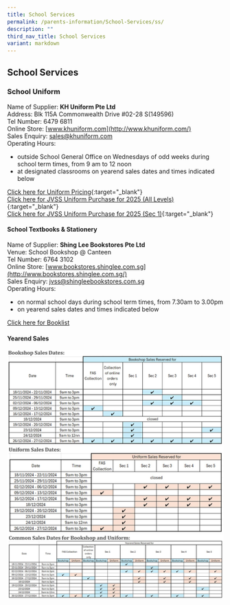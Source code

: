 ```yaml
---
title: School Services
permalink: /parents-information/School-Services/ss/
description: ""
third_nav_title: School Services
variant: markdown
---
```

## School Services

### School Uniform
Name of Supplier: <b>KH Uniform Pte Ltd</b><br>
Address: Blk 115A Commonwealth Drive #02-28 S(149596)<br>
Tel Number: 6479 6811<br>
Online Store: [www.khuniform.com](http://www.khuniform.com/)<br>
Sales Enquiry: [sales@khuniform.com](mailto:sales@khuniform.com)<br>
Operating Hours: 
* outside School General Office on Wednesdays of odd weeks during school term times, from 9 am to 12 noon
* at designated classrooms on yearend sales dates and times indicated below

[Click here for Uniform Pricing](/files/Uniform_Pricing___KH_Uniform_Pte_Ltd.pdf){:target="_blank"} <br>
[Click here for JVSS Uniform Purchase for 2025 (All Levels)](/files/JVSS_Uniform_Purchase_for_2025__All_Levels_.pdf){:target="_blank"} <br>
[Click here for JVSS Uniform Purchase for 2025 (Sec 1)](/files/JVSS_Uniform_Purchase_for_2025__Sec_1_.pdf){:target="_blank"}

#### School Textbooks &amp; Stationery
Name of Supplier: <b>Shing Lee Bookstores Pte Ltd</b><br>
Venue: School Bookshop @ Canteen<br>
Tel Number: 6764 3102 
<br>
Online Store: [www.bookstores.shinglee.com.sg](http://www.bookstores.shinglee.com.sg/)<br>
Sales Enquiry: [jvss@shingleebookstores.com.sg](jvss@shingleebookstores.com.sg)<br>
Operating Hours: 
* on normal school days during school term times, from 7.30am to 3.00pm
* on yearend sales dates and times indicated below

[Click here for Booklist](/parents-information/School-Services/booklist/)

#### Yearend Sales
![](/images/2024_Bookshop_Sales_Dates.jpg)<br>
![](/images/2024_Uniform_Sales_Dates.jpg)<br>
![](/images/2024_Common_Sales_Dates_for_Bookshop_and_Uniform.jpg)